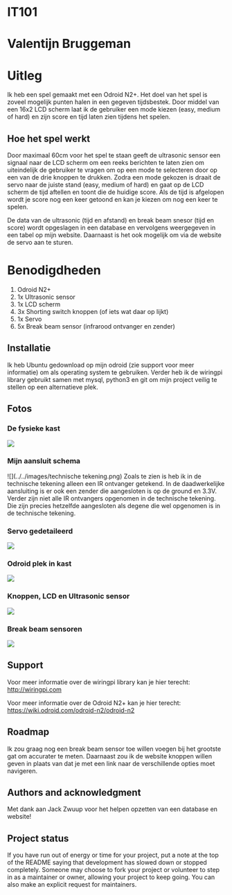 # IT101
# Valentijn Bruggeman

# Uitleg
Ik heb een spel gemaakt met een Odroid N2+. Het doel van het spel is zoveel mogelijk punten halen in een gegeven tijdsbestek. Door middel van een 16x2 LCD scherm laat ik de gebruiker een mode kiezen (easy, medium of hard) en zijn score en tijd laten zien tijdens het spelen.

## Hoe het spel werkt
Door maximaal 60cm voor het spel te staan geeft de ultrasonic sensor een signaal naar de LCD scherm om een reeks berichten te laten zien om uiteindelijk de gebruiker te vragen om op een mode te selecteren door op een van de drie knoppen te drukken. Zodra een mode gekozen is draait de servo naar de juiste stand (easy, medium of hard) en gaat op de LCD scherm de tijd aftellen en toont die de huidige score. Als de tijd is afgelopen wordt je score nog een keer getoond en kan je kiezen om nog een keer te spelen. 

De data van de ultrasonic (tijd en afstand) en break beam snesor (tijd en score) wordt opgeslagen in een database en vervolgens weergegeven in een tabel op mijn website. Daarnaast is het ook mogelijk om via de website de servo aan te sturen.

# Benodigdheden
1. Odroid N2+
2. 1x Ultrasonic sensor
3. 1x LCD scherm
4. 3x Shorting switch knoppen (of iets wat daar op lijkt)
5. 1x Servo
6. 5x Break beam sensor (infrarood ontvanger en zender)

## Installatie
Ik heb Ubuntu gedownload op mijn odroid (zie support voor meer informatie) om als operating system te gebruiken. Verder heb ik de wiringpi library gebruikt samen met mysql, python3 en git om mijn project veilig te stellen op een alternatieve plek.

## Fotos
### De fysieke kast
![](../../images/spel_kast.png)
### Mijn aansluit schema
![](../../images/technische tekening.png)
Zoals te zien is heb ik in de technische tekening alleen een IR ontvanger getekend. In de daadwerkelijke aansluiting is er ook een zender die aangesloten is op de ground en 3.3V. Verder zijn niet alle IR ontvangers opgenomen in de technische tekening. Die zijn precies hetzelfde aangesloten als degene die wel opgenomen is in de technische tekening.
### Servo gedetaileerd
![](../../images/servo.png)
### Odroid plek in kast
![](../../images/odroidHoek.png)
### Knoppen, LCD en Ultrasonic sensor
![](../../images/knoppen_LCD.png)
### Break beam sensoren
![](../../images/breakBeam.png)

## Support
Voor meer informatie over de wiringpi library kan je hier terecht: http://wiringpi.com

Voor meer informatie over de Odroid N2+ kan je hier terecht: https://wiki.odroid.com/odroid-n2/odroid-n2

## Roadmap
Ik zou graag nog een break beam sensor toe willen voegen bij het grootste gat om accurater te meten. 
Daarnaast zou ik de website knoppen willen geven in plaats van dat je met een link naar de verschillende opties moet navigeren.

## Authors and acknowledgment
Met dank aan Jack Zwuup voor het helpen opzetten van een database en website!

## Project status
If you have run out of energy or time for your project, put a note at the top of the README saying that development has slowed down or stopped completely. Someone may choose to fork your project or volunteer to step in as a maintainer or owner, allowing your project to keep going. You can also make an explicit request for maintainers.
